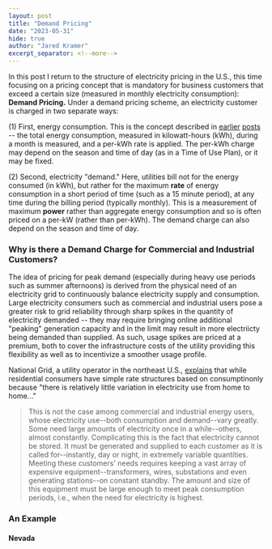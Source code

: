 ```yaml
---
layout: post
title: "Demand Pricing"
date: "2023-05-31"
hide: true
author: "Jared Kramer"
excerpt_separator: <!--more-->
---
```

 
In this post I return to the structure of electricity pricing in the U.S., this time focusing on a pricing concept that is mandatory for business customers that 
exceed a certain size (measured in monthly electricity consumption): **Demand Pricing.**  Under a demand pricing scheme, an electricity customer is charged in two separate ways: 

(1) First, energy consumption.  This is the concept described in [earlier](https://jgkramer.github.io/2022/10/15/Residential-Electricity-Rates.html) [posts](https://jgkramer.github.io/2022/11/07/Electricity_Usage_Anecdotes.html) -- the total energy consumption, measured in kilowatt-hours (kWh), during a month is measured, and a per-kWh rate is applied.   The per-kWh charge may depend on the season and time of day (as in a Time of Use Plan), or it may be fixed.  

(2) Second, electricity "demand."  Here, utilities bill not for the energy consumed (in kWh), but rather for the maximum **rate** of energy consumption in a short period of time (such as a 15 minute period), at any time during the billing period (typically monthly).  This is a measurement of maximum **power** 
rather than aggregate energy consumption and so is often priced on a per-kW (rather than per-kWh).   The demand charge can also depend on the season and time of day. 

<!--more-->

### Why is there a Demand Charge for Commercial and Industrial Customers? 

The idea of pricing for peak demand (especially during heavy use periods such as summer afternoons) is derived from the physical need of an electricity grid to 
continuously balance electricity supply and consumption.  Large electricity consumers such as commercial and industrial users pose a greater risk to grid 
reliability through sharp spikes in the quantity of electricity demanded -- they may require bringing online additional "peaking" generation capacity and in the 
limit may result in more electriicty being demanded than supplied.   As such, usage spikes are priced at a premium, both to cover the infrastructure costs of the 
utility providing this flexibility as well as to incentivize a smoother usage profile.

National Grid, a utility operator in the northeast U.S., [explains](https://www9.nationalgridus.com/niagaramohawk/non_html/eff_elec-demand.pdf) that while residential consumers have simple rate structures based on consumptinonly because "there is relatively little variation in electricity use from home to home..."

> This is not the case among commercial and industrial energy users, whose electricity use--both consumption and demand--vary greatly. Some need large amounts of electricity once in a while--others, almost constantly. Complicating this is the fact that electricity cannot be stored. It must be generated and supplied to each customer as it is called for--instantly, day or night, in extremely variable quantities. Meeting these customers' needs requires keeping a vast array of expensive equipment--transformers, wires, substations and even generating stations--on constant standby. The amount and size of this equipment must be large enough to meet peak consumption periods, i.e., when the need for electricity is highest.

### An Example
 
#### Nevada 




